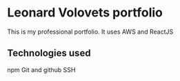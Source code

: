 # Leonard Volovets portfolio
This is my professional portfolio.  It uses AWS and ReactJS

## Technologies used

npm
Git and github
SSH
